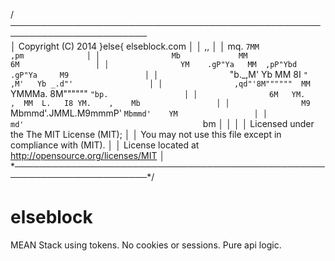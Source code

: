 /*────────────────────────────────────────────────────────────────────────*\
│  Copyright (C) 2014 }else{ elseblock.com                                 │
│                                ,,                                        │
│              mq.            `7MM                        ,pm              │
│                Mb             MM                      6M                 │
│                YM    .gP"Ya   MM  ,pP"Ybd  .gP"Ya     M9                 │
│                `"b._,M'   Yb  MM  8I   `" ,M'   Yb _.d"'                 │
│                ,qd"'8M""""""  MM  `YMMMa. 8M"""""" `"bp.                 │
│                6M   YM.    ,  MM  L.   I8 YM.    ,    Mb                 │
│                M9    `Mbmmd'.JMML.M9mmmP'  `Mbmmd'    YM                 │
│              md'                                        `bm              │
│                                                                          │
│  Licensed under the The MIT License (MIT);                               │
│  You may not use this file except in compliance with (MIT).              │
│  License located at http://opensource.org/licenses/MIT                   │
\*────────────────────────────────────────────────────────────────────────*/

elseblock
=========

MEAN Stack using tokens. No cookies or sessions. Pure api logic.
